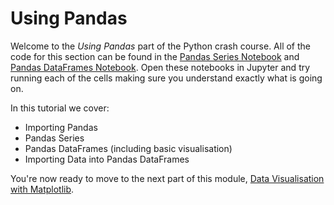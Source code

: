 # Using Pandas

Welcome to the *Using Pandas* part of the Python crash course. All of the code for this section can be found in the  [Pandas Series Notebook](Pandas-Series.ipynb) and [Pandas DataFrames Notebook](Pandas-DataFrames.ipynb). Open these notebooks in Jupyter and try running each of the cells making sure you understand exactly what is going on.

In this tutorial we cover:
- Importing Pandas
- Pandas Series
- Pandas DataFrames (including basic visualisation)
- Importing Data into Pandas DataFrames

You're now ready to move to the next part of this module, [Data Visualisation with Matplotlib](Matplotlib.md).